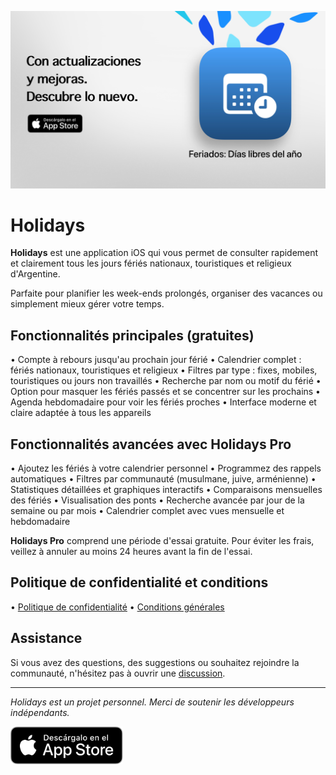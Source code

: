 [![Holidays App](../images/banner.png)](https://apps.apple.com/app/id6744455042)

# Holidays

**Holidays** est une application iOS qui vous permet de consulter rapidement et clairement tous les jours fériés nationaux, touristiques et religieux d'Argentine.

Parfaite pour planifier les week-ends prolongés, organiser des vacances ou simplement mieux gérer votre temps.

## Fonctionnalités principales (gratuites)

• Compte à rebours jusqu'au prochain jour férié
• Calendrier complet : fériés nationaux, touristiques et religieux
• Filtres par type : fixes, mobiles, touristiques ou jours non travaillés
• Recherche par nom ou motif du férié
• Option pour masquer les fériés passés et se concentrer sur les prochains
• Agenda hebdomadaire pour voir les fériés proches
• Interface moderne et claire adaptée à tous les appareils

## Fonctionnalités avancées avec Holidays Pro

• Ajoutez les fériés à votre calendrier personnel
• Programmez des rappels automatiques
• Filtres par communauté (musulmane, juive, arménienne)
• Statistiques détaillées et graphiques interactifs
• Comparaisons mensuelles des fériés
• Visualisation des ponts
• Recherche avancée par jour de la semaine ou par mois
• Calendrier complet avec vues mensuelle et hebdomadaire

**Holidays Pro** comprend une période d'essai gratuite. Pour éviter les frais, veillez à annuler au moins 24 heures avant la fin de l'essai.

## Politique de confidentialité et conditions

• [Politique de confidentialité](https://lucasditomase.github.io/feriados/fr/politique-de-confidentialite)
• [Conditions générales](https://lucasditomase.github.io/feriados/fr/conditions-generales)

## Assistance

Si vous avez des questions, des suggestions ou souhaitez rejoindre la communauté, n'hésitez pas à ouvrir une [discussion](https://github.com/lucasditomase/feriados/discussions).

---

*Holidays est un projet personnel. Merci de soutenir les développeurs indépendants.*

<p align="left">
  <a href="https://apps.apple.com/app/id6744455042">
    <img src="../images/download-badge.svg" alt="Télécharger sur l'App Store" height="60">
  </a>
</p>
